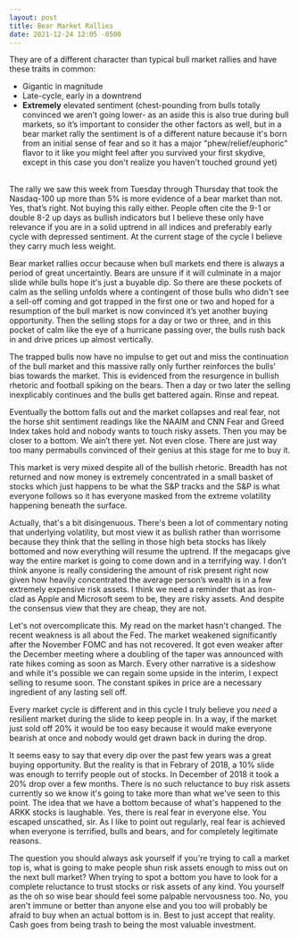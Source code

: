 ```yaml
---
layout: post
title: Bear Market Rallies
date: 2021-12-24 12:05 -0500
---
```


They are of a different character than typical bull market rallies and have these traits in common:

<ul>
  <li>Gigantic in magnitude</li>
  <li>Late-cycle, early in a downtrend</li>
  <li><b>Extremely</b> elevated sentiment (chest-pounding from bulls totally convinced we aren’t going lower- as an aside this is also true during bull markets, so it’s important to consider the other factors as well, but in a bear market rally the sentiment is of a different nature because it's born from an initial sense of fear and so it has a major "phew/relief/euphoric" flavor to it like you might feel after you survived your first skydive, except in this case you don't realize you haven't touched ground yet)</li>
</ul>
<br/>
The rally we saw this week from Tuesday through Thursday that took the Nasdaq-100 up more than 5% is more evidence of a bear market than not. Yes, that’s right. Not buying this rally either. People often cite the 9-1 or double 8-2 up days as bullish indicators but I believe these only have relevance if you are in a solid uptrend in all indices and preferably early cycle with depressed sentiment. At the current stage of the cycle I believe they carry much less weight.

Bear market rallies occur because when bull markets end there is always a period of great uncertaintly. Bears are unsure if it will culminate in a major slide while bulls hope it's just a buyable dip. So there are these pockets of calm as the selling unfolds where a contingent of those bulls who didn't see a sell-off coming and got trapped in the first one or two and hoped for a resumption of the bull market is now convinced it’s yet another buying opportunity. Then the selling stops for a day or two or three, and in this pocket of calm like the eye of a hurricane passing over, the bulls rush back in and drive prices up almost vertically.

The trapped bulls now have no impulse to get out and miss the continuation of the bull market and this massive rally only further reinforces the bulls' bias towards the market. This is evidenced from the resurgence in bullish rhetoric and football spiking on the bears. Then a day or two later the selling inexplicably continues and the bulls get battered again. Rinse and repeat.

Eventually the bottom falls out and the market collapses and real fear, not the horse shit sentiment readings like the NAAIM and CNN Fear and Greed Index takes hold and nobody wants to touch risky assets. Then you may be closer to a bottom. We ain’t there yet. Not even close. There are just way too many permabulls convinced of their genius at this stage for me to buy it.

This market is very mixed despite all of the bullish rhetoric. Breadth has not returned and now money is extremely concentrated in a small basket of stocks which just happens to be what the S&P tracks and the S&P is what everyone follows so it has everyone masked from the extreme volatility happening beneath the surface.

Actually, that's a bit disingenuous. There's been a lot of commentary noting that underlying volatility, but most view it as bullish rather than worrisome because they think that the selling in those high beta stocks has likely bottomed and now everything will resume the uptrend. If the megacaps give way the entire market is going to come down and in a terrifying way. I don’t think anyone is really considering the amount of risk present right now given how heavily concentrated the average person’s wealth is in a few extremely expensive risk assets. I think we need a reminder that as iron-clad as Apple and Microsoft seem to be, they are risky assets. And despite the consensus view that they are cheap, they are not.

Let's not overcomplicate this. My read on the market hasn't changed. The recent weakness is all about the Fed. The market weakened significantly after the November FOMC and has not recovered. It got even weaker after the December meeting where a doubling of the taper was announced with rate hikes coming as soon as March. Every other narrative is a sideshow and while it's possible we can regain some upside in the interim, I expect selling to resume soon. The constant spikes in price are a necessary ingredient of any lasting sell off.

Every market cycle is different and in this cycle I truly believe you <i>need</i> a resilient market during the slide to keep people in. In a way, if the market just sold off 20% it would be too easy because it would make everyone bearish at once and nobody would get drawn back in during the drop.

It seems easy to say that every dip over the past few years was a great buying opportunity. But the reality is that in Febrary of 2018, a 10% slide was enough to terrify people out of stocks. In December of 2018 it took a 20% drop over a few months. There is no such reluctance to buy risk assets currently so we know it's going to take more than what we've seen to this point. The idea that we have a bottom because of what's happened to the ARKK stocks is laughable. Yes, there is real fear in everyone else. You escaped unscathed, sir. As I like to point out regularly, real fear is achieved when everyone is terrified, bulls and bears, and for completely legitimate reasons.

The question you should always ask yourself if you're trying to call a market top is, what is going to make people shun risk assets enough to miss out on the next bull market? When trying to spot a bottom you have to look for a complete reluctance to trust stocks or risk assets of any kind. You yourself as the oh so wise bear should feel some palpable nervousness too. No, you aren't immune or better than anyone else and you too will probably be afraid to buy when an actual bottom is in. Best to just accept that reality. Cash goes from being trash to being the most valuable investment.
